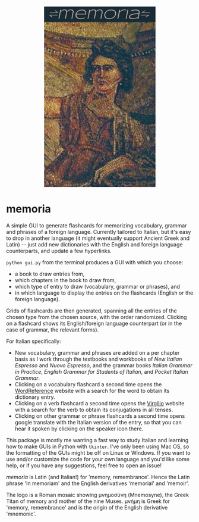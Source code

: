 <p align="center">
   <img width = "300" src="https://github.com/jeffjennings/memoria/blob/main/logo.jpg?raw=true"/>
 </p>
 
# memoria
A simple GUI to generate flashcards for memorizing vocabulary, grammar and phrases of a foreign language. Currently tailored to Italian, but it's easy to drop in another language (it might eventually support Ancient Greek and Latin) -- just add new dictionaries with the English and foreign language counterparts, and update a few hyperlinks.

`python gui.py` from the terminal produces a GUI with which you choose: 
- a book to draw entries from,
- which chapters in the book to draw from,
- which type of entry to draw (vocabulary, grammar or phrases), and
- in which language to display the entries on the flashcards (English or the foreign language).

Grids of flashcards are then generated, spanning all the entries of the chosen type from the chosen source, with the order randomized. Clicking on a flashcard shows its English/foreign language counterpart (or in the case of grammar, the relevant forms). 

For Italian specifically:
- New vocabulary, grammar and phrases are added on a per chapter basis as I work through the textbooks and workbooks of _New Italian Espresso_ and _Nuovo Espresso_, and the grammar books _Italian Grammar in Practice_, _English Grammar for Students of Italian_, and _Pocket Italian Grammar_. 
- Clicking on a vocabulary flashcard a second time opens the [WordReference](https://www.wordreference.com/iten/) website with a search for the word to obtain its dictionary entry.
- Clicking on a verb flashcard a second time opens the [Virgilio](https://sapere.virgilio.it/parole/coniuga-verbi/) website with a search for the verb to obtain its conjugations in all tenses.
- Clicking on other grammar or phrase flashcards a second time opens google translate with the Italian version of the entry, so that you can hear it spoken by clicking on the speaker icon there.

This package is mostly me wanting a fast way to study Italian and learning how to make GUIs in Python with `tkinter`. I've only been using Mac OS, so the formatting of the GUIs might be off on Linux or Windows. If you want to use and/or customize the code for your own language and you'd like some help, or if you have any suggestions, feel free to open an issue!

_memoria_ is Latin (and Italian!) for 'memory, remembrance'. Hence the Latin phrase 'In memoriam' and the English derivatives 'memorial' and 'memoir'.

The logo is a Roman mosaic showing μνημοσύνη (Mnemosyne), the Greek Titan of memory and mother of the nine Muses. μνήμη	is Greek for 'memory, remembrance' and is the origin of the English derivative 'mnemonic'.
